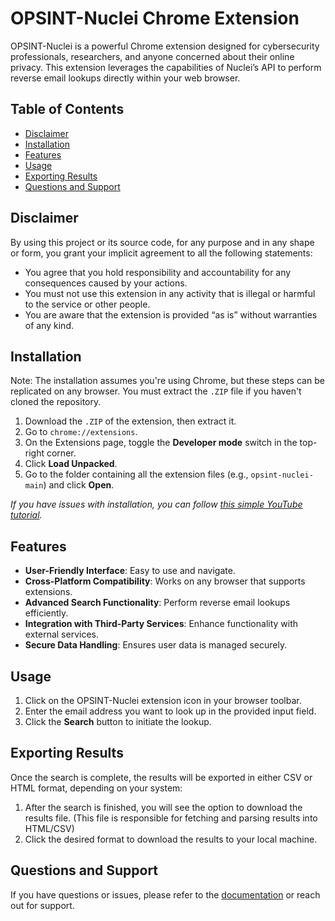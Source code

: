 # OPSINT-Nuclei Chrome Extension

OPSINT-Nuclei is a powerful Chrome extension designed for cybersecurity professionals, researchers, and anyone concerned about their online privacy. This extension leverages the capabilities of Nuclei’s API to perform reverse email lookups directly within your web browser.

## Table of Contents

- [Disclaimer](#disclaimer)
- [Installation](#installation)
- [Features](#features)
- [Usage](#usage)
- [Exporting Results](#exporting-results)
- [Questions and Support](#questions-and-support)

## Disclaimer

By using this project or its source code, for any purpose and in any shape or form, you grant your implicit agreement to all the following statements:

- You agree that you hold responsibility and accountability for any consequences caused by your actions.
- You must not use this extension in any activity that is illegal or harmful to the service or other people.
- You are aware that the extension is provided “as is” without warranties of any kind.

## Installation

Note: The installation assumes you're using Chrome, but these steps can be replicated on any browser. You must extract the `.ZIP` file if you haven't cloned the repository.

1. Download the `.ZIP` of the extension, then extract it.
2. Go to `chrome://extensions`.
3. On the Extensions page, toggle the **Developer mode** switch in the top-right corner.
4. Click **Load Unpacked**.
5. Go to the folder containing all the extension files (e.g., `opsint-nuclei-main`) and click **Open**.

*If you have issues with installation, you can follow [this simple YouTube tutorial](#).*

## Features

- **User-Friendly Interface**: Easy to use and navigate.
- **Cross-Platform Compatibility**: Works on any browser that supports extensions.
- **Advanced Search Functionality**: Perform reverse email lookups efficiently.
- **Integration with Third-Party Services**: Enhance functionality with external services.
- **Secure Data Handling**: Ensures user data is managed securely.

## Usage

1. Click on the OPSINT-Nuclei extension icon in your browser toolbar.
2. Enter the email address you want to look up in the provided input field.
3. Click the **Search** button to initiate the lookup.

## Exporting Results

Once the search is complete, the results will be exported in either CSV or HTML format, depending on your system:

1. After the search is finished, you will see the option to download the results file. (This file is responsible for fetching and parsing results into HTML/CSV)
2. Click the desired format to download the results to your local machine.

## Questions and Support

If you have questions or issues, please refer to the [documentation](#) or reach out for support.
